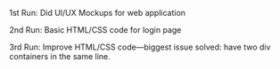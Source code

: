 1st Run:
Did UI/UX Mockups for web application

2nd Run:
Basic HTML/CSS code for login page

3rd Run: 
Improve HTML/CSS code—biggest issue solved: have two div containers in the same line. 
